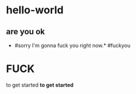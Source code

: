 # hello-world
## are you ok
* #sorry I'm gonna fuck you right now.*
#fuckyou
# FUCK
to get started
**to get started**
